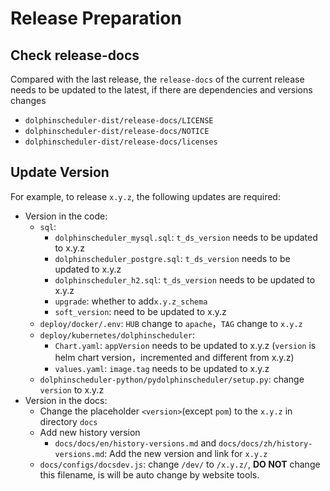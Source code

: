 # Release Preparation

## Check release-docs

Compared with the last release, the `release-docs` of the current release needs to be updated to the latest, if there are dependencies and versions changes

- `dolphinscheduler-dist/release-docs/LICENSE`
- `dolphinscheduler-dist/release-docs/NOTICE`
- `dolphinscheduler-dist/release-docs/licenses`

## Update Version

For example, to release `x.y.z`, the following updates are required:

- Version in the code:
  - `sql`:
    - `dolphinscheduler_mysql.sql`: `t_ds_version` needs to be updated to x.y.z
    - `dolphinscheduler_postgre.sql`: `t_ds_version` needs to be updated to x.y.z
    - `dolphinscheduler_h2.sql`: `t_ds_version` needs to be updated to x.y.z
    - `upgrade`: whether to add`x.y.z_schema`
    - `soft_version`: need to be updated to x.y.z
  - `deploy/docker/.env`: `HUB` change to `apache`，`TAG` change to `x.y.z`
  - `deploy/kubernetes/dolphinscheduler`:
    - `Chart.yaml`: `appVersion` needs to be updated to x.y.z (`version` is helm chart version，incremented and different from x.y.z)
    - `values.yaml`: `image.tag` needs to be updated to x.y.z
  - `dolphinscheduler-python/pydolphinscheduler/setup.py`: change `version` to x.y.z
- Version in the docs:
  - Change the placeholder `<version>`(except `pom`)  to the `x.y.z` in directory `docs`
  - Add new history version
    - `docs/docs/en/history-versions.md` and `docs/docs/zh/history-versions.md`: Add the new version and link for `x.y.z`
  - `docs/configs/docsdev.js`: change `/dev/` to `/x.y.z/`, **DO NOT** change this filename, is will be auto change by website tools.

